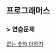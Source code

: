 ## 프로그래머스
### > 연습문제
[없는 숫자 더하기](https://programmers.co.kr/learn/courses/30/lessons/86051?language=javascript)
